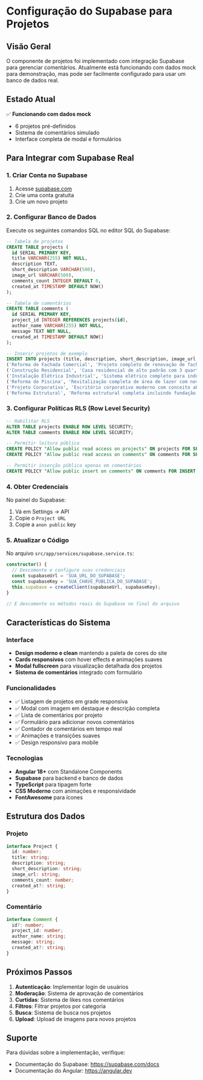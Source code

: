 # Configuração do Supabase para Projetos

## Visão Geral

O componente de projetos foi implementado com integração Supabase para gerenciar comentários. Atualmente está funcionando com dados mock para demonstração, mas pode ser facilmente configurado para usar um banco de dados real.

## Estado Atual

✅ **Funcionando com dados mock**
- 6 projetos pré-definidos
- Sistema de comentários simulado
- Interface completa de modal e formulários

## Para Integrar com Supabase Real

### 1. Criar Conta no Supabase

1. Acesse [supabase.com](https://supabase.com)
2. Crie uma conta gratuita
3. Crie um novo projeto

### 2. Configurar Banco de Dados

Execute os seguintes comandos SQL no editor SQL do Supabase:

```sql
-- Tabela de projetos
CREATE TABLE projects (
  id SERIAL PRIMARY KEY,
  title VARCHAR(255) NOT NULL,
  description TEXT,
  short_description VARCHAR(500),
  image_url VARCHAR(500),
  comments_count INTEGER DEFAULT 0,
  created_at TIMESTAMP DEFAULT NOW()
);

-- Tabela de comentários
CREATE TABLE comments (
  id SERIAL PRIMARY KEY,
  project_id INTEGER REFERENCES projects(id),
  author_name VARCHAR(255) NOT NULL,
  message TEXT NOT NULL,
  created_at TIMESTAMP DEFAULT NOW()
);

-- Inserir projetos de exemplo
INSERT INTO projects (title, description, short_description, image_url, comments_count) VALUES
('Reforma de Fachada Comercial', 'Projeto completo de renovação de fachada comercial com materiais modernos e sustentáveis. Incluindo pintura, revestimento e iluminação LED.', 'Renovação completa de fachada comercial', 'midia/img/fachada/fachada-1.webp', 12),
('Construção Residencial', 'Casa residencial de alto padrão com 3 quartos, área gourmet e piscina. Projeto executado com acabamentos premium.', 'Casa residencial de alto padrão', 'midia/img/fachada2/obra-1.jpg', 8),
('Instalação Elétrica Industrial', 'Sistema elétrico completo para indústria, incluindo quadros de distribuição, cabeamento e sistemas de segurança.', 'Sistema elétrico industrial completo', 'midia/img/quadro-luz/luz-1.webp', 15),
('Reforma de Piscina', 'Revitalização completa de área de lazer com nova piscina, deck em madeira e paisagismo moderno.', 'Revitalização de área de lazer', 'midia/img/piscina/obra-12.webp', 6),
('Projeto Corporativo', 'Escritório corporativo moderno com conceito aberto, salas de reunião e área de descanso para colaboradores.', 'Escritório corporativo moderno', 'midia/img/equipe-trabalhando/equipe-1.webp', 9),
('Reforma Estrutural', 'Reforma estrutural completa incluindo fundação, pilares e laje. Projeto executado seguindo todas as normas técnicas.', 'Reforma estrutural completa', 'midia/img/paredes/obra-1.jpg', 18);
```

### 3. Configurar Políticas RLS (Row Level Security)

```sql
-- Habilitar RLS
ALTER TABLE projects ENABLE ROW LEVEL SECURITY;
ALTER TABLE comments ENABLE ROW LEVEL SECURITY;

-- Permitir leitura pública
CREATE POLICY "Allow public read access on projects" ON projects FOR SELECT USING (true);
CREATE POLICY "Allow public read access on comments" ON comments FOR SELECT USING (true);

-- Permitir inserção pública apenas em comentários
CREATE POLICY "Allow public insert on comments" ON comments FOR INSERT WITH CHECK (true);
```

### 4. Obter Credenciais

No painel do Supabase:
1. Vá em Settings → API
2. Copie o `Project URL`
3. Copie a `anon public` key

### 5. Atualizar o Código

No arquivo `src/app/services/supabase.service.ts`:

```typescript
constructor() {
  // Descomente e configure suas credenciais
  const supabaseUrl = 'SUA_URL_DO_SUPABASE';
  const supabaseKey = 'SUA_CHAVE_PUBLICA_DO_SUPABASE';
  this.supabase = createClient(supabaseUrl, supabaseKey);
}

// E descomente os métodos reais do Supabase no final do arquivo
```

## Características do Sistema

### Interface
- **Design moderno e clean** mantendo a paleta de cores do site
- **Cards responsivos** com hover effects e animações suaves
- **Modal fullscreen** para visualização detalhada dos projetos
- **Sistema de comentários** integrado com formulário

### Funcionalidades
- ✅ Listagem de projetos em grade responsiva
- ✅ Modal com imagem em destaque e descrição completa
- ✅ Lista de comentários por projeto
- ✅ Formulário para adicionar novos comentários
- ✅ Contador de comentários em tempo real
- ✅ Animações e transições suaves
- ✅ Design responsivo para mobile

### Tecnologias
- **Angular 18+** com Standalone Components
- **Supabase** para backend e banco de dados
- **TypeScript** para tipagem forte
- **CSS Moderno** com animações e responsividade
- **FontAwesome** para ícones

## Estrutura dos Dados

### Projeto
```typescript
interface Project {
  id: number;
  title: string;
  description: string;
  short_description: string;
  image_url: string;
  comments_count: number;
  created_at?: string;
}
```

### Comentário
```typescript
interface Comment {
  id?: number;
  project_id: number;
  author_name: string;
  message: string;
  created_at?: string;
}
```

## Próximos Passos

1. **Autenticação**: Implementar login de usuários
2. **Moderação**: Sistema de aprovação de comentários
3. **Curtidas**: Sistema de likes nos comentários
4. **Filtros**: Filtrar projetos por categoria
5. **Busca**: Sistema de busca nos projetos
6. **Upload**: Upload de imagens para novos projetos

## Suporte

Para dúvidas sobre a implementação, verifique:
- Documentação do Supabase: https://supabase.com/docs
- Documentação do Angular: https://angular.dev

